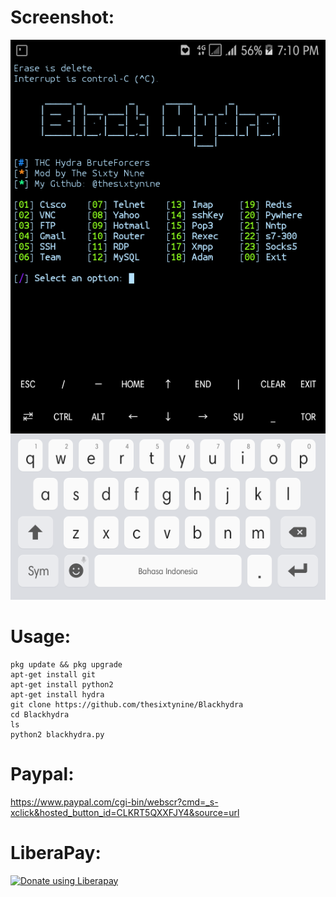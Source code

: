 # Screenshot:
![](./images/Screenshot.png)
# Usage:
```
pkg update && pkg upgrade
apt-get install git
apt-get install python2
apt-get install hydra
git clone https://github.com/thesixtynine/Blackhydra
cd Blackhydra
ls
python2 blackhydra.py
```
# Paypal:
https://www.paypal.com/cgi-bin/webscr?cmd=_s-xclick&hosted_button_id=CLKRT5QXXFJY4&source=url
# LiberaPay:
<noscript><a href="https://liberapay.com/thesixtynine/donate"><img alt="Donate using Liberapay" src="https://liberapay.com/assets/widgets/donate.svg"></a></noscript>
